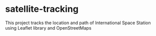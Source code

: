# satellite-tracking
This project tracks the location and path of International Space Station using Leaflet library and OpenStreetMaps
